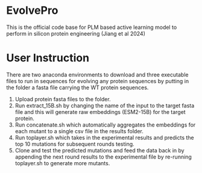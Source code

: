 # EvolvePro
This is the official code base for PLM based active learning model to perform in silicon protein engineering (Jiang et al 2024)

# User Instruction
There are two anaconda environments to download and three executable files to run in sequences for evolving any protein sequences by putting in the folder a fasta file carrying the WT protein sequences. 
1. Upload protein fasta files to the folder.
2. Run extract_15B.sh by changing the name of the input to the target fasta file and this will generate raw embeddings (ESM2-15B) for the target protein.
3. Run concatenate.sh which automatically aggregates the embeddings for each mutant to a single csv file in the results folder.
4. Run toplayer.sh which takes in the experimental results and predicts the top 10 mutations for subsequent rounds testing.
5. Clone and test the predicted mutations and feed the data back in by appending the next round results to the experimental file by re-running toplayer.sh to generate more mutants.




